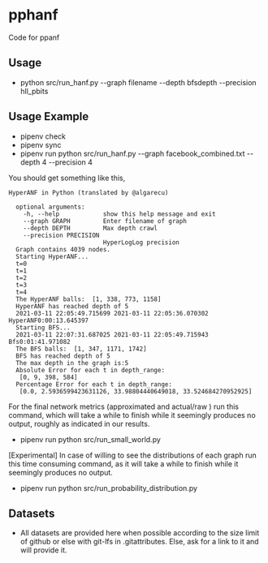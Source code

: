 # pphanf
Code for ppanf

## Usage
- python src/run_hanf.py --graph filename --depth bfsdepth --precision hll_pbits

## Usage Example
- pipenv check
- pipenv sync
- pipenv run python src/run_hanf.py --graph facebook_combined.txt --depth 4 --precision 4

You should get something like this,
```
HyperANF in Python (translated by @algarecu)
  
  optional arguments:
    -h, --help            show this help message and exit
    --graph GRAPH         Enter filename of graph
    --depth DEPTH         Max depth crawl
    --precision PRECISION
                          HyperLogLog precision
  Graph contains 4039 nodes.
  Starting HyperANF...
  t=0
  t=1
  t=2
  t=3
  t=4
  The HyperANF balls:  [1, 338, 773, 1158]
  HyperANF has reached depth of 5
  2021-03-11 22:05:49.715699 2021-03-11 22:05:36.070302 HyperANF0:00:13.645397
  Starting BFS...
  2021-03-11 22:07:31.687025 2021-03-11 22:05:49.715943 Bfs0:01:41.971082
  The BFS balls:  [1, 347, 1171, 1742]
  BFS has reached depth of 5
  The max depth in the graph is:5
  Absolute Error for each t in depth_range:
   [0, 9, 398, 584]
  Percentage Error for each t in depth_range:
   [0.0, 2.5936599423631126, 33.98804440649018, 33.524684270952925]
```

For the final network metrics (approximated and actual/raw ) run this command, which will take a while to finish while it seemingly produces no output, roughly as indicated in our results.
- pipenv run python src/run_small_world.py

[Experimental] In case of willing to see the distributions of each graph run this time consuming command, as it will take a while to finish while it seemingly produces no output.
- pipenv run python src/run_probability_distribution.py

## Datasets
- All datasets are provided here when possible according to the size limit of github or else with git-lfs in .gitattributes. Else, ask for a link to it and will provide it.
